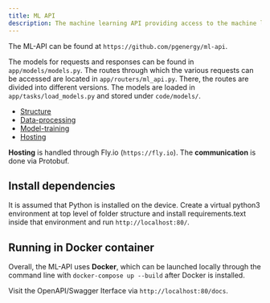 ```yaml
---
title: ML API
description: The machine learning API providing access to the machine learning models.
---
```


The ML-API can be found at `https://github.com/pgenergy/ml-api`.

The models for requests and responses can be found in `app/models/models.py`. The routes through which the various requests can be accessed are located in `app/routers/ml_api.py`. There, the routes are divided into different versions. The models are loaded in `app/tasks/load_models.py` and stored under `code/models/`.

- [Structure](/ml_api/structure)
- [Data-processing](/ml_api/data_processing)
- [Model-training](/ml_api/model_training)
- [Hosting](/ml_api/hosting)

**Hosting** is handled through Fly.io (`https://fly.io`). The **communication** is done via Protobuf. 

## Install dependencies

It is assumed that Python is installed on the device. Create a virtual python3 environment at top level of folder structure and install requirements.text inside that environment and run `http://localhost:80/`.

## Running in Docker container

Overall, the ML-API uses **Docker**, which can be launched locally through the command line with `docker-compose up --build` after Docker is installed.

Visit the OpenAPI/Swagger Iterface via `http://localhost:80/docs`.